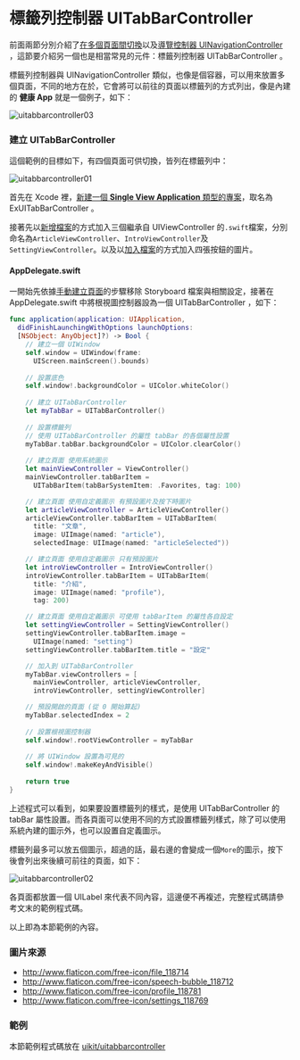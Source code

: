 # 標籤列控制器 UITabBarController

前面兩節分別介紹了[在多個頁面間切換](../uikit/multipages.md)以及[導覽控制器 UINavigationController ](../uikit/uinavigationcontroller.md)，這節要介紹另一個也是相當常見的元件：標籤列控制器 UITabBarController 。

標籤列控制器與 UINavigationController 類似，也像是個容器，可以用來放置多個頁面，不同的地方在於，它會將可以前往的頁面以標籤列的方式列出，像是內建的 **健康 App** 就是一個例子，如下：

![uitabbarcontroller03](../images/uikit/uitabbarcontroller/uitabbarcontroller03.png)


### 建立 UITabBarController

這個範例的目標如下，有四個頁面可供切換，皆列在標籤列中：

![uitabbarcontroller01](../images/uikit/uitabbarcontroller/uitabbarcontroller01.png)

首先在 Xcode 裡，[新建一個 **Single View Application** 類型的專案](../more/open_project.md#create_a_new_project)，取名為 ExUITabBarController 。

接著先以[新增檔案](../more/addfile.md)的方式加入三個繼承自 UIViewController 的`.swift`檔案，分別命名為`ArticleViewController`、`IntroViewController`及`SettingViewController`。以及以[加入檔案](../more/copyfile.md)的方式加入四張按鈕的圖片。

#### AppDelegate.swift

一開始先依據[手動建立頁面](../uikit/uinavigationcontroller.md#handmade)的步驟移除 Storyboard 檔案與相關設定，接著在 AppDelegate.swift 中將根視圖控制器設為一個 UITabBarController ，如下：

```swift
func application(application: UIApplication,
  didFinishLaunchingWithOptions launchOptions: 
  [NSObject: AnyObject]?) -> Bool {
    // 建立一個 UIWindow
    self.window = UIWindow(frame:
      UIScreen.mainScreen().bounds)
    
    // 設置底色
    self.window!.backgroundColor = UIColor.whiteColor()
    
    // 建立 UITabBarController
    let myTabBar = UITabBarController()
    
    // 設置標籤列
    // 使用 UITabBarController 的屬性 tabBar 的各個屬性設置
    myTabBar.tabBar.backgroundColor = UIColor.clearColor()
    
    // 建立頁面 使用系統圖示
    let mainViewController = ViewController()
    mainViewController.tabBarItem =
      UITabBarItem(tabBarSystemItem: .Favorites, tag: 100)

    // 建立頁面 使用自定義圖示 有預設圖片及按下時圖片
    let articleViewController = ArticleViewController()
    articleViewController.tabBarItem = UITabBarItem(
      title: "文章", 
      image: UIImage(named: "article"), 
      selectedImage: UIImage(named: "articleSelected"))

    // 建立頁面 使用自定義圖示 只有預設圖片
    let introViewController = IntroViewController()
    introViewController.tabBarItem = UITabBarItem(
      title: "介紹", 
      image: UIImage(named: "profile"), 
      tag: 200)

    // 建立頁面 使用自定義圖示 可使用 tabBarItem 的屬性各自設定
    let settingViewController = SettingViewController()
    settingViewController.tabBarItem.image = 
      UIImage(named: "setting")
    settingViewController.tabBarItem.title = "設定"

    // 加入到 UITabBarController
    myTabBar.viewControllers = [
      mainViewController, articleViewController,
      introViewController, settingViewController]

    // 預設開啟的頁面 (從 0 開始算起)
    myTabBar.selectedIndex = 2
    
    // 設置根視圖控制器
    self.window!.rootViewController = myTabBar
    
    // 將 UIWindow 設置為可見的
    self.window!.makeKeyAndVisible()
    
    return true
}

```

上述程式可以看到，如果要設置標籤列的樣式，是使用 UITabBarController 的 tabBar 屬性設置。而各頁面可以使用不同的方式設置標籤列樣式，除了可以使用系統內建的圖示外，也可以設置自定義圖示。

標籤列最多可以放五個圖示，超過的話，最右邊的會變成一個`More`的圖示，按下後會列出來後續可前往的頁面，如下：

![uitabbarcontroller02](../images/uikit/uitabbarcontroller/uitabbarcontroller02.png)

各頁面都放置一個 UILabel 來代表不同內容，這邊便不再複述，完整程式碼請參考文末的範例程式碼。

以上即為本節範例的內容。


### 圖片來源

- http://www.flaticon.com/free-icon/file_118714
- http://www.flaticon.com/free-icon/speech-bubble_118712
- http://www.flaticon.com/free-icon/profile_118781
- http://www.flaticon.com/free-icon/settings_118769


### 範例

本節範例程式碼放在 [uikit/uitabbarcontroller](https://github.com/itisjoe/swiftgo_files/tree/master/uikit/uitabbarcontroller)

